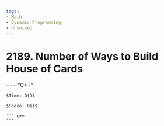```yaml
---
tags:
- Math
- Dynamic Programming
- Unsolved
---
```



# 2189. Number of Ways to Build House of Cards

=== "C++"

    $Time: O()$

    $Space: O()$

    ``` c++
    ```